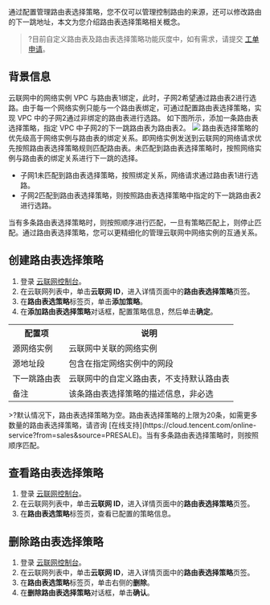 ﻿通过配置管理路由表选择策略，您不仅可以管理控制路由的来源，还可以修改路由的下一跳地址，本文为您介绍路由表选择策略相关概念。
>?目前自定义路由表及路由表选择策略功能灰度中，如有需求，请提交 [工单申请](https://console.cloud.tencent.com/workorder/category)。
>

## 背景信息
云联网中的网络实例 VPC 与路由表1绑定，此时，子网2希望通过路由表2进行选路。由于每一个网络实例只能与一个路由表绑定，可通过配置路由表选择策略，实现 VPC 中的子网2通过非绑定的路由表进行选路。
如下图所示，添加一条路由表选择策略，指定 VPC 中子网2的下一跳路由表为路由表2。
![](https://qcloudimg.tencent-cloud.cn/raw/104a0edf8045fdc7096de159c591a700.png)
路由表选择策略的优先级高于网络实例与路由表的绑定关系。即网络实例发送到云联网的网络请求优先按照路由表选择策略规则匹配路由表。未匹配到路由表选择策略时，按照网络实例与路由表的绑定关系进行下一跳的选择。
- 子网1未匹配到路由表选择策略，按照绑定关系，网络请求通过路由表1进行选路。
- 子网2匹配到路由表选择策略，则按照路由表选择策略中指定的下一跳路由表2进行选路。

当有多条路由表选择策略时，则按照顺序进行匹配，一旦有策略匹配上，则停止匹配。通过路由表选择策略，您可以更精细化的管理云联网中网络实例的互通关系。

## 创建路由表选择策略
1. 登录 [云联网控制台](https://console.cloud.tencent.com/vpc/ccn)。
2. 在云联网列表中，单击**云联网 ID**，进入详情页面中的**路由表选择策略**页签。
3. 在**路由表选策略**标签页，单击**添加策略**。
4. 在**添加路由表选择策略**对话框，配置策略信息，然后单击**确定**。
<table>
<tr>
<th>配置项</th>
<th>说明</th>
</tr>
<tr>
<td>源网络实例</td>
<td>云联网中关联的网络实例</td>
</tr>
<tr>
<td>源地址段</td>
<td>包含在指定网络实例中的网段</td>
</tr>
<tr>
<td>下一跳路由表</td>
<td>云联网中的自定义路由表，不支持默认路由表</td>
</tr>
<tr>
<td>备注</td>
<td>该条路由表选择策略的描述信息，非必选</td>
</tr>
</table>
>?默认情况下，路由表选择策略为空。路由表选择策略的上限为20条，如需更多数量的路由表选择策略，请咨询 [在线支持](https://cloud.tencent.com/online-service?from=sales&source=PRESALE)。当有多条路由表选择策略时，则按照顺序匹配。


## 查看路由表选择策略
1. 登录 [云联网控制台](https://console.cloud.tencent.com/vpc/ccn)。
2. 在云联网列表中，单击**云联网 ID**，进入详情页面中的**路由表选择策略**页签。
3. 在**路由表选策略**标签页，查看已配置的策略信息。

## 删除路由表选择策略
1. 登录 [云联网控制台](https://console.cloud.tencent.com/vpc/ccn)。
2. 在云联网列表中，单击**云联网 ID**，进入详情页面中的**路由表选择策略**页签。
3. 在**路由表选策略**标签页，单击右侧的**删除**。
4. 在**删除路由表选择策略**对话框，单击**确认**。
